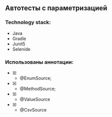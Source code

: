 ## Автотесты с параметризацией
### Technology stack:
- Java
- Gradle
- Junit5
- Selenide
### Использованы аннотации:

- [X] - @EnumSource;
- [X] - @MethodSource;
- [X] - @ValueSource
- [X] - @CsvSource